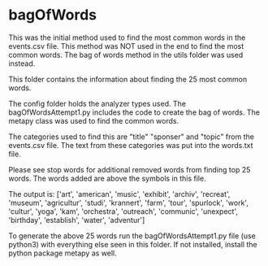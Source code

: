 # bagOfWords

This was the initial method used to find the most common words in the events.csv file. This method was NOT used in the end to find the most common words. The bag of words method in the utils folder was used instead. 

This folder contains the information about finding the 25 most common words. 

The config folder holds the analyzer types used. The bagOfWordsAttempt1.py includes the code to create the bag of words. The metapy class was used to find the common words. 

The categories used to find this are "title" "sponser" and "topic" from the events.csv file. The text from these categories was put into the words.txt file. 

Please see stop words for additional removed words from finding top 25 words. The words added are above the symbols in this file. 

The output is: ['art', 'american', 'music', 'exhibit', 'archiv', 'recreat', 'museum', 'agricultur', 'studi', 'krannert', 'farm', 'tour', 'spurlock', 'work', 'cultur', 'yoga', 'kam', 'orchestra', 'outreach', 'communic', 'unexpect', 'birthday', 'establish', 'water', 'adventur']

To generate the above 25 words run the bagOfWordsAttempt1.py file (use python3) with everything else seen in this folder. If not installed, install the python package metapy as well. 

